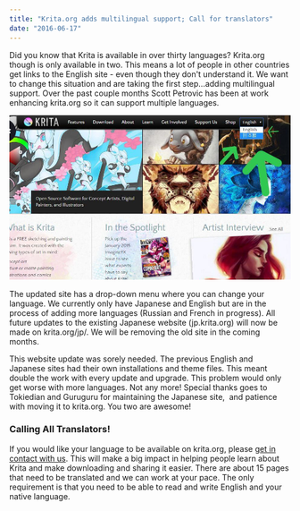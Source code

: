 ```yaml
---
title: "Krita.org adds multilingual support; Call for translators"
date: "2016-06-17"
---
```


Did you know that Krita is available in over thirty languages? Krita.org though is only available in two. This means a lot of people in other countries get links to the English site - even though they don't understand it. We want to change this situation and are taking the first step...adding multilingual support. Over the past couple months Scott Petrovic has been at work enhancing krita.org so it can support multiple languages.

![language-switcher](images/language-switcher.jpg)

The updated site has a drop-down menu where you can change your language. We currently only have Japanese and English but are in the process of adding more languages (Russian and French in progress). All future updates to the existing Japanese website (jp.krita.org) will now be made on krita.org/jp/. We will be removing the old site in the coming months.

This website update was sorely needed. The previous English and Japanese sites had their own installations and theme files. This meant double the work with every update and upgrade. This problem would only get worse with more languages. Not any more! Special thanks goes to Tokiedian and Guruguru for maintaining the Japanese site,  and patience with moving it to krita.org. You two are awesome!

### Calling All Translators!

If you would like your language to be available on krita.org, please [get in contact with us](https://krita.org/en/about/contact/). This will make a big impact in helping people learn about Krita and make downloading and sharing it easier. There are about 15 pages that need to be translated and we can work at your pace. The only requirement is that you need to be able to read and write English and your native language.
